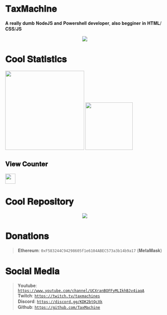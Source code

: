 # 𝐓𝐚𝐱𝐌𝐚𝐜𝐡𝐢𝐧𝐞
𝐀 𝐫𝐞𝐚𝐥𝐥𝐲 𝐝𝐮𝐦𝐛 𝐍𝐨𝐝𝐞𝐉𝐒 𝐚𝐧𝐝 𝐏𝐨𝐰𝐞𝐫𝐬𝐡𝐞𝐥𝐥 𝐝𝐞𝐯𝐞𝐥𝐨𝐩𝐞𝐫, 𝐚𝐥𝐬𝐨 𝐛𝐞𝐠𝐠𝐢𝐧𝐞𝐫 𝐢𝐧 𝐇𝐓𝐌𝐋/𝐂𝐒𝐒/𝐉𝐒
<div align="center">
    <img src="https://discord.c99.nl/widget/theme-2/667170416007053313.png">
</div>

# 𝐂𝐨𝐨𝐥 𝐒𝐭𝐚𝐭𝐢𝐬𝐭𝐢𝐜𝐬
<div>
    <img src="https://github-readme-stats.vercel.app/api/top-langs/?username=TaxMachine&theme=onedark&custom_title=Stupid%20Languages%20i%20use&title_color=00C800&text_color=00C800&border_color=9600AC&bg_color=DEG,4D0094,7C0094,9F00C7&hide=c%23,lua" height="250" left />
    <img src="https://github-readme-stats.vercel.app/api?username=TaxMachine&show_icons=true&title_color=00C800&text_color=00C800&border_color=9600AC&bg_color=DEG,4D0094,7C0094,9F00C7" right height="150" />
</div>

## 𝐕𝐢𝐞𝐰 𝐂𝐨𝐮𝐧𝐭𝐞𝐫
<img src="https://profile-counter.glitch.me/TaxMachine/count.svg" height="32" />

# 𝐂𝐨𝐨𝐥 𝐑𝐞𝐩𝐨𝐬𝐢𝐭𝐨𝐫𝐲
<div align="center">
    <img src="https://github-readme-stats.vercel.app/api/pin/?username=TaxMachine&repo=PowershellTokenGrabberV2&title_color=00C800&text_color=00C800&border_color=9600AC&bg_color=DEG,4D0094,7C0094,9F00C7" />
</div>

# 𝐃𝐨𝐧𝐚𝐭𝐢𝐨𝐧𝐬
>𝐄𝐭𝐡𝐞𝐫𝐞𝐮𝐦: <code>0xF583244C94298605f1e6104ABEC573a3b14b9a17</code> (𝐌𝐞𝐭𝐚𝐌𝐚𝐬𝐤)<br>

# 𝐒𝐨𝐜𝐢𝐚𝐥 𝐌𝐞𝐝𝐢𝐚
>𝐘𝐨𝐮𝐭𝐮𝐛𝐞: <code>https://www.youtube.com/channel/UCXranBOFFyMLIkhBJv4iaqA</code><br>
>𝐓𝐰𝐢𝐭𝐜𝐡: <code>https://twitch.tv/taxmachines</code><br>
>𝐃𝐢𝐬𝐜𝐨𝐫𝐝: <code>https://discord.gg/KDK2btQcXk</code><br>
>𝐆𝐢𝐭𝐡𝐮𝐛: <code>https://github.com/TaxMachine</code><br>

